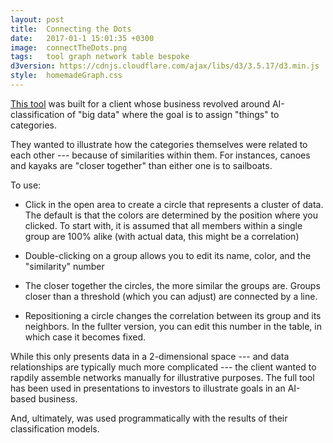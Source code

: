 ```yaml
---
layout: post
title:  Connecting the Dots
date:   2017-01-1 15:01:35 +0300
image:  connectTheDots.png
tags:   tool graph network table bespoke
d3version: https://cdnjs.cloudflare.com/ajax/libs/d3/3.5.17/d3.min.js
style:  homemadeGraph.css
---
```


[This tool](http://eliseralph.com/tasks_/ADV_/) was built for a client whose business revolved around AI-classification of "big data" where the goal is to assign "things" to categories. 

They wanted to illustrate how the categories themselves were related to each other --- because of similarities within them. 
For instances, canoes and kayaks are "closer together" than either one is to sailboats.
    

To use:
- Click in the open area to create a circle that represents a cluster of data. The default is that the colors are determined by the position where you clicked.  To start with, it is assumed that all members within a single group are 100% alike (with actual data, this might be a correlation)

- Double-clicking on a group allows you to edit its name, color, and the "similarity" number 

- The closer together the circles, the more similar the groups are. Groups closer than a threshold (which you can adjust) are connected by a line.
             
- Repositioning a circle changes the correlation between its group and its neighbors. In the fullter version, you can edit this number in the table, in which case it becomes fixed.

While this only presents data in a 2-dimensional space --- and data relationships are typically much more complicated --- the client wanted to rapdily assemble networks manually for illustrative purposes. The full tool has been used in presentations to investors to illustrate goals in an AI-based business.

And, ultimately, was used programmatically with the results of their classification models.
    
    
